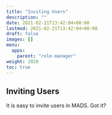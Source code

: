 ```yaml
---
title: "Inviting Users"
description: ""
date: 2021-02-21T13:42:04+08:00
lastmod: 2021-02-21T13:42:04+08:00
draft: false
images: []
menu:
  apps:
    parent: "role-manager"
weight: 2020
toc: true
---
```


## Inviting Users

It is easy to invite users in MADS. Got it?
